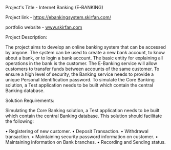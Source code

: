 Project's Title - Internet Banking (E-BANKING)

Project link - https://ebankingsystem.skirfan.com/

portfolio website - www.skirfan.com

Project Description:


The project aims to develop an online banking system that can be accessed by anyone. The system can be used to create a new bank account, to know about a bank, or to login a bank account. The basic entity for explaining all operations in the bank is the customer. The E-Banking service will allow customers to transfer funds between accounts of the same customer. To ensure a high level of security, the Banking service needs to provide a unique Personal Identification password. To simulate the Core Banking solution, a Test application needs to be built which contain the central Banking database.


Solution Requirements:

Simulating the Core Banking solution, a Test application needs to be built
which contain the central Banking database. This solution should facilitate the
following:

• Registering of new customer.
• Deposit Transaction.
• Withdrawal transaction.
• Maintaining security password information on customer.
• Maintaining information on Bank branches.
• Recording and Sending status.


